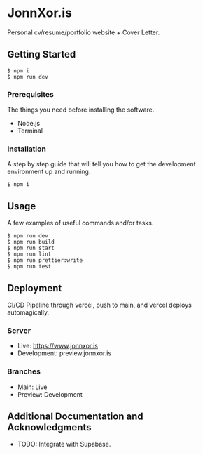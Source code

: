 # JonnXor.is

Personal cv/resume/portfolio website + Cover Letter.

## Getting Started

```
$ npm i
$ npm run dev
```

### Prerequisites

The things you need before installing the software.

- Node.js
- Terminal

### Installation

A step by step guide that will tell you how to get the development environment up and running.

```
$ npm i
```

## Usage

A few examples of useful commands and/or tasks.

```
$ npm run dev
$ npm run build
$ npm run start
$ npm run lint
$ npm run prettier:write
$ npm run test
```

## Deployment

CI/CD Pipeline through vercel, push to main, and vercel deploys automagically.

### Server

- Live: https://www.jonnxor.is
- Development: preview.jonnxor.is

### Branches

- Main: Live
- Preview: Development

## Additional Documentation and Acknowledgments

- TODO: Integrate with Supabase.
